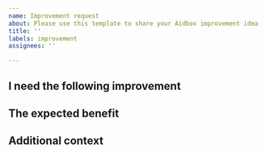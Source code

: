 ```yaml
---
name: Improvement request
about: Please use this template to share your Aidbox improvement idea
title: ''
labels: improvement
assignees: ''

---
```


## I need the following improvement
<!-- Please provide us with a clear and concise description -->

## The expected benefit
<!--Please describe how this improvement will benefit Aidbox users** -->

## Additional context
<!-- Add any other context or screenshots about the feature request here. -->
